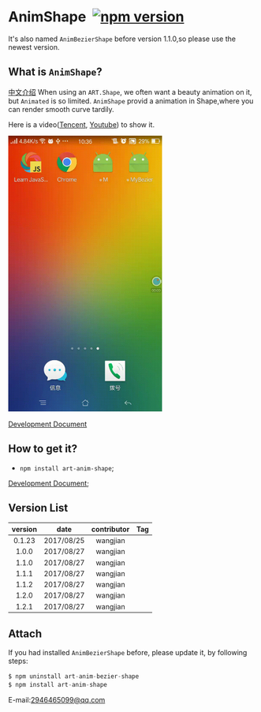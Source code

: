 # AnimShape  [![npm version](https://d25lcipzij17d.cloudfront.net/badge.svg?id=js&type=6&v=1.2.1&x2=0)](https://www.npmjs.com/package/art-anim-bezier-shape)
It's also named `AnimBezierShape` before version 1.1.0,so please use the newest version.

## What is `AnimShape`?
[中文介绍][6]
When using an `ART.Shape`, we often want a beauty animation on it, but `Animated` is so limited.
`AnimShape` provid a animation in Shape,where you can render smooth curve tardily.

Here is a video([Tencent][3], [Youtube][2]) to show it.

<div>
<a style="display:inline-block"><img src='./Doc/show.gif' padding-top=65px padding-left=18px width=312px height=559px/></a>
</div>

[Development Document][5]

## How to get it?
*  `npm install art-anim-shape`;

[Development Document][5];
## Version List
 version | date | contributor | Tag
:-:|:-:|:-:|:-:|
0.1.23|2017/08/25|wangjian|
1.0.0|2017/08/27|wangjian|
1.1.0|2017/08/27|wangjian|
1.1.1|2017/08/27|wangjian|
1.1.2|2017/08/27|wangjian|
1.2.0|2017/08/27|wangjian|
1.2.1|2017/08/27|wangjian|

## Attach
If you had installed `AnimBezierShape` before, please update it, by following steps:

```jsx
$ npm uninstall art-anim-bezier-shape
$ npm install art-anim-shape
```
E-mail:2946465099@qq.com

[1]:https://github.com/jiarWang/AnimBezierShape/blob/master/AnimBezierShape/src/component/AnimBezierShape.js
[2]:https://youtu.be/WCw3C_P1-yE
[3]:https://v.qq.com/x/page/v054279dial.html
[4]:https://github.com/jiarWang/AnimBezierShape/blob/master/AnimBezierShape/android/app/app-release.apk
[5]:https://github.com/jiarWang/AnimBezierShape/blob/master/Doc/1.2.0.md
[6]:https://jiarwang.github.io/
